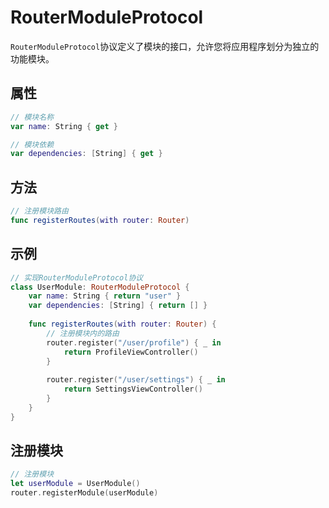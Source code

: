 # RouterModuleProtocol

`RouterModuleProtocol`协议定义了模块的接口，允许您将应用程序划分为独立的功能模块。

## 属性

```swift
// 模块名称
var name: String { get }

// 模块依赖
var dependencies: [String] { get }
```

## 方法

```swift
// 注册模块路由
func registerRoutes(with router: Router)
```

## 示例

```swift
// 实现RouterModuleProtocol协议
class UserModule: RouterModuleProtocol {
    var name: String { return "user" }
    var dependencies: [String] { return [] }
    
    func registerRoutes(with router: Router) {
        // 注册模块内的路由
        router.register("/user/profile") { _ in
            return ProfileViewController()
        }
        
        router.register("/user/settings") { _ in
            return SettingsViewController()
        }
    }
}
```

## 注册模块

```swift
// 注册模块
let userModule = UserModule()
router.registerModule(userModule)
```